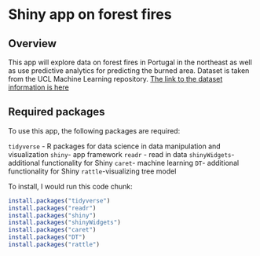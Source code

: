 # Shiny app on forest fires

## Overview

This app will explore data on forest fires in Portugal in the northeast as well as use predictive analytics for predicting the burned area. Dataset is taken from the UCL Machine 
Learning repository. [The link to the dataset information is here](https://archive.ics.uci.edu/ml/datasets/Forest+Fires)

## Required packages

To use this app, the following packages are required:

`tidyverse` - R packages for data science in data manipulation and visualization
`shiny`- app framework
`readr` - read in data
`shinyWidgets`- additional functionality for Shiny
`caret`- machine learning
`DT`- additional functionality for Shiny
`rattle`-visualizing tree model

To install, I would run this code chunk:

```r
install.packages("tidyverse")
install.packages("readr")
install.packages("shiny")
install.packages("shinyWidgets")
install.packages("caret")
install.packages("DT")
install.packages("rattle")
```
